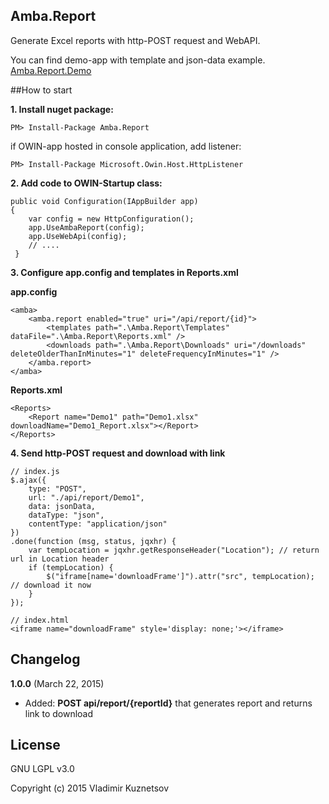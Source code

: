 ## Amba.Report

Generate Excel reports with http-POST request and WebAPI.

You can find demo-app with template and json-data example. [Amba.Report.Demo](https://github.com/AmbaCloud/Amba.Report/tree/master/Source)

##How to start

**1. Install nuget package:**
 
    PM> Install-Package Amba.Report

if OWIN-app hosted in console application, add listener:

    PM> Install-Package Microsoft.Owin.Host.HttpListener

**2. Add code to OWIN-Startup class:**

    public void Configuration(IAppBuilder app)
    {
        var config = new HttpConfiguration();
        app.UseAmbaReport(config);
        app.UseWebApi(config);
        // ....
     } 
**3. Configure app.config and templates in Reports.xml**
    
**app.config**    

    <amba>
        <amba.report enabled="true" uri="/api/report/{id}">
            <templates path=".\Amba.Report\Templates" dataFile=".\Amba.Report\Reports.xml" />
            <downloads path=".\Amba.Report\Downloads" uri="/downloads" deleteOlderThanInMinutes="1" deleteFrequencyInMinutes="1" />
        </amba.report>
    </amba>

**Reports.xml**

    <Reports>
        <Report name="Demo1" path="Demo1.xlsx" downloadName="Demo1_Report.xlsx"></Report>
    </Reports>
   

**4. Send http-POST request and download with link**
    
    // index.js
    $.ajax({
        type: "POST",
        url: "./api/report/Demo1",
        data: jsonData,
        dataType: "json",
        contentType: "application/json"
    })
    .done(function (msg, status, jqxhr) {
        var tempLocation = jqxhr.getResponseHeader("Location"); // return url in Location header
        if (tempLocation) {
            $("iframe[name='downloadFrame']").attr("src", tempLocation); // download it now
        }
    });

    // index.html
    <iframe name="downloadFrame" style='display: none;'></iframe>
    

## Changelog

**1.0.0** (March 22, 2015)

* Added: **POST api/report/{reportId}** that generates report and returns link to download

## License

GNU LGPL v3.0

Copyright (c) 2015 Vladimir Kuznetsov